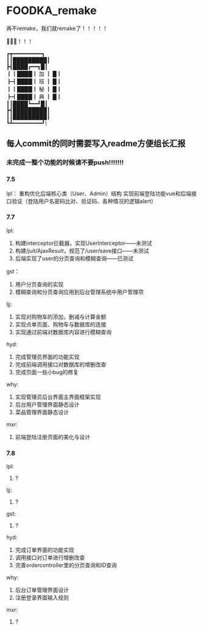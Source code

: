 # FOODKA_remake
再不remake，我们就remake了！！！！！

🐛🐛🐛！！！


┏┳━━━━━━━━━┓\
┃┃█████████┃\
┣┫████┏━━┓█┃\
┃┃████┃  加 ┃ █┃\
┣┫████┃  班 ┃ █┃\
┃┃████┃  秘 ┃ █┃\
┣┫████┃  典 ┃ █┃\
┃┃████┗━━┛█┃\
┣┫█████████┃\
┃┃█████████┃\
┗┻━━━━━━━━━┛\


## 每人commit的同时需要写入readme方便组长汇报

### 未完成一整个功能的时候请不要push!!!!!!!

### 7.5
lpl：
 重构优化后端核心类（User、Admin）结构
 实现前端登陆功能vue和后端接口验证（登陆用户名密码比对、验证码、各种情况的逻辑alert）

### 7.7
lpl:
1. 构建interceptor拦截器，实现UserInterceptor——未测试
2. 构建/juit/AjaxResult，规范了/user/save接口——未测试
3. 后端实现了user的分页查询和模糊查询——已测试

gst：
1. 用户分页查询的实现
2. 模糊查询和分页查询应用到后台管理系统中用户管理项

ljj:
1. 实现对购物车的添加，删减与计算金额
2. 实现点单页面、购物车与数据库的连接
3. 实现通过前端对数据库内容进行模糊查询

hyd:
1. 完成管理员界面的功能实现
2. 完成前端调用接口对数据库的增删改查
3. 完成页面一些小bug的修复

why:
1. 实现管理员后台界面主界面框架实现
2. 后台用户管理界面静态设计
3. 菜品管理界面静态设计

mxr:
1. 前端登陆注册页面的美化与设计

### 7.8
lpl:
1. ?

ljj:
1. ?

gst:
1. ?

hyd:
1. 完成订单界面的功能实现
2. 调用接口对订单进行增删改查
3. 完善ordercontroller里的分页查询和ID查询

why:
1. 后台订单管理界面设计
2. 注册登录界面输入规则

mxr:
1. ?